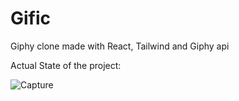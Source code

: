 # Gific
Giphy clone made with React, Tailwind and Giphy api

Actual State of the project:


![Capture](https://user-images.githubusercontent.com/57330326/136722039-5ad183f1-5ca4-4ee7-8bf5-92c8fe4c9492.PNG)
